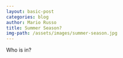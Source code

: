 ```yaml
---
layout: basic-post
categories: blog
author: Mario Russo
title: Summer Season?
img-path: /assets/images/summer-season.jpg
---
```

Who is in?
